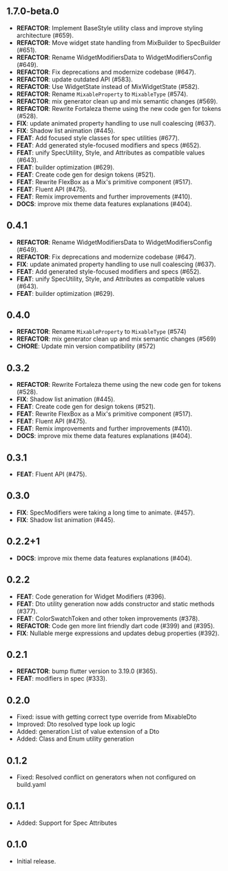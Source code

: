 ## 1.7.0-beta.0

 - **REFACTOR**: Implement BaseStyle utility class and improve styling architecture (#659).
 - **REFACTOR**: Move widget state handling from MixBuilder to SpecBuilder (#651).
 - **REFACTOR**: Rename WidgetModifiersData to WidgetModifiersConfig (#649).
 - **REFACTOR**: Fix deprecations and modernize codebase (#647).
 - **REFACTOR**: update outdated API (#583).
 - **REFACTOR**: Use WidgetState instead of MixWidgetState (#582).
 - **REFACTOR**: Rename `MixableProperty` to `MixableType` (#574).
 - **REFACTOR**: mix generator clean up and mix semantic changes (#569).
 - **REFACTOR**: Rewrite Fortaleza theme using the new code gen for tokens (#528).
 - **FIX**: update animated property handling to use null coalescing (#637).
 - **FIX**: Shadow list animation (#445).
 - **FEAT**: Add focused style classes for spec utilities (#677).
 - **FEAT**: Add generated style-focused modifiers and specs (#652).
 - **FEAT**: unify SpecUtility, Style, and Attributes as compatible values (#643).
 - **FEAT**: builder optimization (#629).
 - **FEAT**: Create code gen for design tokens (#521).
 - **FEAT**: Rewrite FlexBox as a Mix's primitive component (#517).
 - **FEAT**: Fluent API (#475).
 - **FEAT**: Remix improvements and further improvements (#410).
 - **DOCS**: improve mix theme data features explanations (#404).

## 0.4.1

 - **REFACTOR**: Rename WidgetModifiersData to WidgetModifiersConfig (#649).
 - **REFACTOR**: Fix deprecations and modernize codebase (#647).
 - **FIX**: update animated property handling to use null coalescing (#637).
 - **FEAT**: Add generated style-focused modifiers and specs (#652).
 - **FEAT**: unify SpecUtility, Style, and Attributes as compatible values (#643).
 - **FEAT**: builder optimization (#629).

## 0.4.0

 - **REFACTOR**: Rename `MixableProperty` to `MixableType` (#574)
 - **REFACTOR**: mix generator clean up and mix semantic changes (#569)
 - **CHORE**: Update min version compatibility (#572)

## 0.3.2

 - **REFACTOR**: Rewrite Fortaleza theme using the new code gen for tokens (#528).
 - **FIX**: Shadow list animation (#445).
 - **FEAT**: Create code gen for design tokens (#521).
 - **FEAT**: Rewrite FlexBox as a Mix's primitive component (#517).
 - **FEAT**: Fluent API (#475).
 - **FEAT**: Remix improvements and further improvements (#410).
 - **DOCS**: improve mix theme data features explanations (#404).

## 0.3.1

 - **FEAT**: Fluent API (#475).

## 0.3.0

 - **FIX**: SpecModifiers were taking a long time to animate. (#457).
 - **FIX**: Shadow list animation (#445).

## 0.2.2+1

 - **DOCS**: improve mix theme data features explanations (#404).

## 0.2.2

 - **FEAT**: Code generation for Widget Modifiers (#396).
 - **FEAT**: Dto utility generation now adds constructor and static methods (#377).
 - **FEAT**: ColorSwatchToken and other token improvements (#378).
 - **REFACTOR**: Code gen more lint friendly dart code (#399) and (#395).
 - **FIX**: Nullable merge expressions and updates debug properties (#392).

## 0.2.1

 - **REFACTOR**: bump flutter version to 3.19.0 (#365).
 - **FEAT**: modifiers in spec (#333).


## 0.2.0

- Fixed: issue with getting correct type override from MixableDto
- Improved: Dto resolved type look up logic
- Added: generation List of value extension of a Dto
- Added: Class and Enum utility generation

## 0.1.2

- Fixed: Resolved conflict on generators when not configured on build.yaml

## 0.1.1

- Added: Support for Spec Attributes

## 0.1.0

- Initial release.
